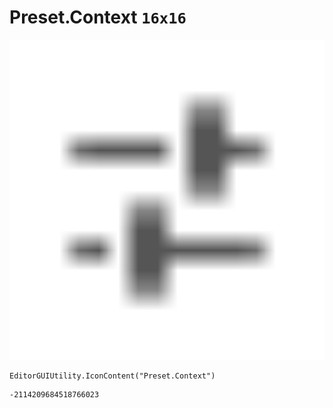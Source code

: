 # Preset.Context `16x16`
<img src="/img/Preset.Context.png" width=512 height=512>

``` CSharp
EditorGUIUtility.IconContent("Preset.Context")
```
```
-2114209684518766023
```
